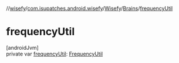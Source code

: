 //[wisefy](../../../../index.md)/[com.isupatches.android.wisefy](../../index.md)/[Wisefy](../index.md)/[Brains](index.md)/[frequencyUtil](frequency-util.md)

# frequencyUtil

[androidJvm]\
private var [frequencyUtil](frequency-util.md): [FrequencyUtil](../../../com.isupatches.android.wisefy.frequency/-frequency-util/index.md)
